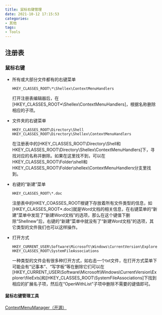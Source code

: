 ```yaml
---
title: 鼠标右键管理
date: 2021-10-12 ‏‎17:15:53
categories:
- 其他
tags:
- Tools
---
```


## 注册表

### 鼠标右键

- 所有或大部分文件都有的右键菜单

  ```
  HKEY_CLASSES_ROOT\*\Shellex\ContextMenuHandlers
  ```

  打开注册表编辑器后，在[HKEY_CLASSES_ROOT\*\Shellex\ContextMenuHandlers]，根据名称删除相应的子项。

- 文件夹的右键菜单

  ```
  HKEY_CLASSES_ROOT\Directory\Shell
  HKEY_CLASSES_ROOT\Directory\Shellex\ContextMenuHandlers
  ```

  在注册表中的[HKEY_CLASSES_ROOT\Directory\Shell和HKEY_CLASSES_ROOT\Directory\Shellex\ContextMenuHandlers]下，寻找对应的名称并删除。如果在这里找不到，可以在HKEY_CLASSES_ROOT\Folder\shell和HKEY_CLASSES_ROOT\Folder\shellex\ContextMenuHandlers分支里找到。

- 右键的“新建”菜单

  ```
  HKEY_CLASSES_ROOT\*.doc
  ```

  注册表中的HKEY_COASSES_ROOT根键下存放着所有文件类型的信息，如[HKEY_CLASSES_ROOT\*.doc]就是Word文档的相关信息，在右键菜单的“新建”菜单中发现了“新建Word文档”的选项，那么在这个键值下删除“Shellnew”后，右键的“新建”菜单中就没有了“新建Word文档”的选项，其它类型的文件我们也可以这样操作。

- 打开方式

  ```
  HKEY_CURRENT_USER\Software\Microsoft\Windows\CurrentVersion\Explorer\fileExts
  HKEY_CLASSES_ROOT\SystemFileAssociations
  ```

  一种类型的文件会有很多种打开方式，如右击一个txt文件，在打开方式菜单下可能会有“记事本”、“写字板”等在删除它们可以在[HKEY_CURRENT_USER\Software\Microsoft\Windows\CurrentVersion\Explorer\fileExts]和[HKEY_CLASSES_ROOT\SystemFileAssociations]下找到相应的扩展名子项，然后在“OpenWithList”子项中删除不需要的键值即可。

#### 鼠标右键管理工具

[ContextMenuManager（开源）](https://github.com/BluePointLilac/ContextMenuManager)
